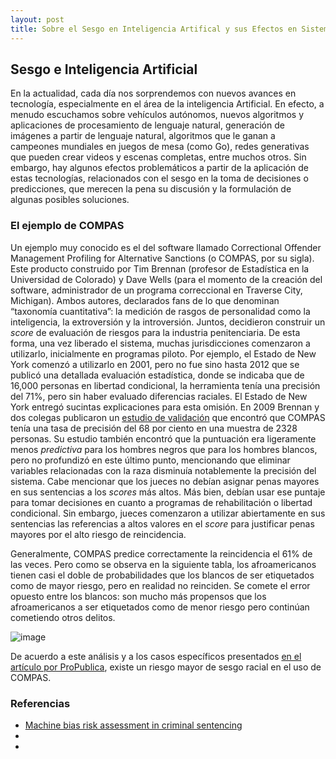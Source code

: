 ```yaml
---
layout: post
title: Sobre el Sesgo en Inteligencia Artifical y sus Efectos en Sistemas de Recomendación 
---
```


## Sesgo e Inteligencia Artificial
En la actualidad, cada día nos sorprendemos con nuevos avances en tecnología, especialmente en el área de la inteligencia Artificial. En efecto, a menudo escuchamos sobre vehículos autónomos, nuevos algoritmos y aplicaciones de procesamiento de lenguaje natural, generación de imágenes a partir de lenguaje natural, algoritmos que le ganan a campeones mundiales en juegos de mesa (como Go), redes generativas que pueden crear videos y escenas completas, entre muchos otros.
Sin embargo, hay algunos efectos problemáticos a partir de la aplicación de estas tecnologías, relacionados con el sesgo en la toma de decisiones o predicciones, que merecen la pena su discusión y la formulación de algunas posibles soluciones. 

### El ejemplo de COMPAS
Un ejemplo muy conocido es el del software llamado Correctional Offender Management Profiling for Alternative Sanctions (o COMPAS, por su sigla). Este producto construido por Tim Brennan (profesor de Estadística en la Universidad de Colorado) y Dave Wells (para el momento de la creación del software, administrador de un programa correccional en Traverse City, Michigan). Ambos autores, declarados fans de lo que denominan “taxonomía cuantitativa”: la medición de rasgos de personalidad como la inteligencia, la extroversión y la introversión. Juntos, decidieron construir un *score* de evaluación de riesgos para la industria penitenciaria. De esta forma, una vez liberado el sistema, muchas jurisdicciones comenzaron a utilizarlo, inicialmente en programas piloto. Por ejemplo, el Estado de New York comenzó a utilizarlo en 2001, pero no fue sino hasta 2012 que se publicó una detallada evaluación estadística, donde se indicaba que de 16,000 personas en libertad condicional, la herramienta tenía una precisión del 71%, pero sin haber evaluado diferencias raciales. El Estado de New York entregó sucintas explicaciones para esta omisión.
En 2009 Brennan y dos colegas publicaron un [estudio de validación](http://www.northpointeinc.com/files/publications/Criminal-Justice-Behavior-COMPAS.pdf) que encontró que COMPAS tenía una tasa de precisión del 68 por ciento en una muestra de 2328 personas. Su estudio también encontró que la puntuación era ligeramente menos *predictiva* para los hombres negros que para los hombres blancos, pero no profundizó en este último punto, mencionando que eliminar variables relacionadas con la raza disminuía notablemente la precisión del sistema.
Cabe mencionar que los jueces no debían asignar penas mayores en sus sentencias a los *scores* más altos. Más bien, debían usar ese puntaje para tomar decisiones en cuanto a programas de rehabilitación o libertad condicional. Sin embargo, jueces comenzaron a utilizar abiertamente en sus sentencias las referencias a altos valores en el *score* para justificar penas mayores por el alto riesgo de reincidencia.

Generalmente, COMPAS predice correctamente la reincidencia el 61% de las veces. Pero como se observa en la siguiente tabla, los afroamericanos tienen casi el doble de probabilidades que los blancos de ser etiquetados como de mayor riesgo, pero en realidad no reinciden. Se comete el error opuesto entre los blancos: son mucho más propensos que los afroamericanos a ser etiquetados como de menor riesgo pero continúan cometiendo otros delitos.

![image](https://user-images.githubusercontent.com/84675120/205516791-c4954d0d-f954-4b3c-8053-e5d79a25fbf3.png)

De acuerdo a este análisis y a los casos específicos presentados [en el artículo por ProPublica](https://www.propublica.org/article/machine-bias-risk-assessments-in-criminal-sentencing), existe un riesgo mayor de sesgo racial en el uso de COMPAS.

### Referencias

 - [Machine bias risk assessment in criminal sentencing](https://www.propublica.org/article/machine-bias-risk-assessments-in-criminal-sentencing)
 - 
 - 
